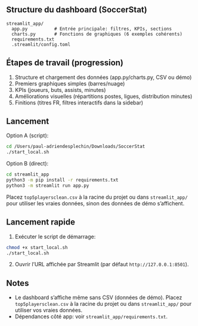## Structure du dashboard (SoccerStat)

```
streamlit_app/
  app.py          # Entrée principale: filtres, KPIs, sections
  charts.py       # Fonctions de graphiques (6 exemples cohérents)
  requirements.txt
  .streamlit/config.toml
```

## Étapes de travail (progression)

1. Structure et chargement des données (app.py/charts.py, CSV ou démo)
2. Premiers graphiques simples (barres/nuage)
3. KPIs (joueurs, buts, assists, minutes)
4. Améliorations visuelles (répartitions postes, ligues, distribution minutes)
5. Finitions (titres FR, filtres interactifs dans la sidebar)

## Lancement

Option A (script):

```bash
cd /Users/paul-adriendesplechin/Downloads/SoccerStat
./start_local.sh
```

Option B (direct):

```bash
cd streamlit_app
python3 -m pip install -r requirements.txt
python3 -m streamlit run app.py
```

Placez `top5playersclean.csv` à la racine du projet ou dans `streamlit_app/` pour utiliser les vraies données, sinon des données de démo s’affichent.

## Lancement rapide

1. Exécuter le script de démarrage:

```bash
chmod +x start_local.sh
./start_local.sh
```

2. Ouvrir l’URL affichée par Streamlit (par défaut `http://127.0.0.1:8501`).

## Notes

- Le dashboard s’affiche même sans CSV (données de démo). Placez `top5playersclean.csv` à la racine du projet ou dans `streamlit_app/` pour utiliser vos vraies données.
- Dépendances côté app: voir `streamlit_app/requirements.txt`.
